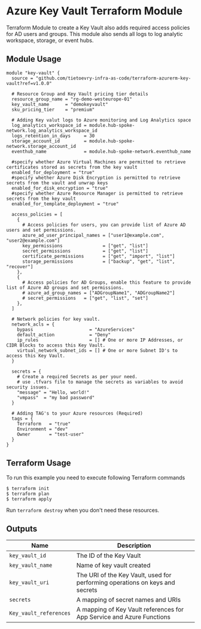 # Azure Key Vault Terraform Module

Terraform Module to create a Key Vault also adds required access policies for AD users and groups. This module also sends all logs to log analytic workspace, storage, or event hubs. 

## Module Usage

```
module "key-vault" {
  source = "github.com/tietoevry-infra-as-code/terraform-azurerm-key-vault?ref=v1.0.0"

  # Resource Group and Key Vault pricing tier details
  resource_group_name = "rg-demo-westeurope-01"
  key_vault_name      = "demokeyvault"
  sku_pricing_tier    = "premium"

  # Adding Key valut logs to Azure monitoring and Log Analytics space
  log_analytics_workspace_id = module.hub-spoke-network.log_analytics_workspace_id
  logs_retention_in_days     = 30
  storage_account_id         = module.hub-spoke-network.storage_account_id
  eventhub_name              = module.hub-spoke-network.eventhub_name

  #specify whether Azure Virtual Machines are permitted to retrieve certificates stored as secrets from the key vault
  enabled_for_deployment = "true"
  #specify whether Azure Disk Encryption is permitted to retrieve secrets from the vault and unwrap keys
  enabled_for_disk_encryption = "true"
  #specify whether Azure Resource Manager is permitted to retrieve secrets from the key vault
  enabled_for_template_deployment = "true"

  access_policies = [
    {
      # Access policies for users, you can provide list of Azure AD users and set permissions.
      azure_ad_user_principal_names = ["user1@example.com", "user2@example.com"]
      key_permissions               = ["get", "list"]
      secret_permissions            = ["get", "list"]
      certificate_permissions       = ["get", "import", "list"]
      storage_permissions           = ["backup", "get", "list", "recover"]
    },
    {
      # Access policies for AD Groups, enable this feature to provide list of Azure AD groups and set permissions.
      # azure_ad_group_names = ["ADGroupName1", "ADGroupName2"]
      # secret_permissions   = ["get", "list", "set"]
    },
  ]

  # Network policies for key vault. 
  network_acls = {
    bypass                     = "AzureServices"
    default_action             = "Deny"
    ip_rules                   = [] # One or more IP Addresses, or CIDR Blocks to access this Key Vault.
    virtual_network_subnet_ids = [] # One or more Subnet ID's to access this Key Vault.
  }

  secrets = {
    # Create a required Secrets as per your need. 
    # use .tfvars file to manage the secrets as variables to avoid security issues. 
    "message" = "Hello, world!"
    "vmpass"  = "my bad password"
  }

  # Adding TAG's to your Azure resources (Required)
  tags = {
    Terraform   = "true"
    Environment = "dev"
    Owner       = "test-user"
  }
}
```

## Terraform Usage

To run this example you need to execute following Terraform commands

```
$ terraform init
$ terraform plan
$ terraform apply
```

Run `terraform destroy` when you don't need these resources.

## Outputs

Name | Description
---- | -----------
`key_vault_id`|The ID of the Key Vault
`key_vault_name`|Name of key vault created
`key_vault_uri`|The URI of the Key Vault, used for performing operations on keys and secrets
`secrets`|A mapping of secret names and URIs
`Key_vault_references`|A mapping of Key Vault references for App Service and Azure Functions
